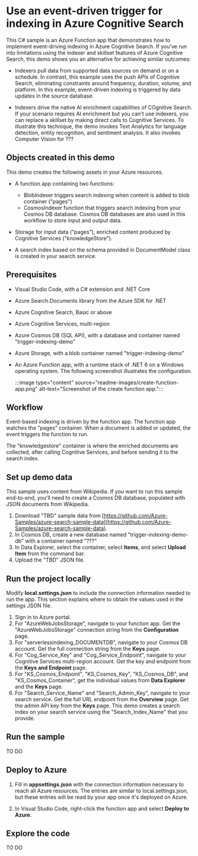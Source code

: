 # Use an event-driven trigger for indexing in Azure Cognitive Search

This C# sample is an Azure Function app that demonstrates how to implement event-driving indexing in Azure Cognitive Search. If you've run into limitations using the indexer and skillset features of Azure Cognitive Search, this demo shows you an alternative for achieving similar outcomes:

+ Indexers pull data from supported data sources on demand or on a schedule. In contrast, this example uses the push APIs of Cognitive Search, eliminating constraints around frequency, duration, volume, and platform. In this example, event-driven indexing is triggered by data updates in the source database.

+ Indexers drive the native AI enrichment capabilities of COgnitive Search. If your scenario requires AI enrichment but you can't use indexers, you can replace a skillset by making direct calls to Cognitive Services. To illustrate this technique, the demo invokes Text Analytics for language detection, entity recognition, and sentiment analysis. It also invokes Computer Vision for ???

## Objects created in this demo

This demo creates the following assets in your Azure resources.

+ A function app containing two functions:
  + BlobIndexer triggers search indexing when content is added to blob container ("pages")
  + CosmosIndexer function that triggers search indexing from your Cosmos DB database. Cosmos DB databases are also used in this workflow to store input and output data.

+ Storage for input data ("pages"), enriched content produced by Cognitive Services ("knowledgeStore").

+ A search index based on the schema provided in DocumentModel class is created in your search service.

## Prerequisites

+ Visual Studio Code, with a C# extension and .NET Core
+ Azure.Search.Documents library from the Azure SDK for .NET
+ Azure Cognitive Search, Basic or above
+ Azure Cognitive Services, multi-region
+ Azure Cosmos DB (SQL API), with a database and container named "trigger-indexing-demo"
+ Azure Storage, with a blob container named "trigger-indexing-demo"
+ An Azure Function app, with a runtime stack of .NET 6 on a Windows operating system. The following screenshot illustrates the configuration.

  :::image type="content" source="readme-images/create-function-app.png" alt-text="Screenshot of the create function app.":::

## Workflow

Event-based indexing is driven by the function app. The function app watches the "pages" container. When a document is added or updated, the event triggers the function to run.  

The "knowledgestore" container is where the enriched documents are collected, after calling Cognitive Services, and before sending it to the search index.

## Set up demo data

This sample uses content from Wikipedia. If you want to run this sample end-to-end, you'll need to create a Cosmos DB database, populated with JSON documents from Wikipedia.

1. Download "TBD" sample data from [https://github.com/Azure-Samples/azure-search-sample-data](https://github.com/Azure-Samples/azure-search-sample-data).
1. In Cosmos DB, create a new database named "trigger-indexing-demo-db" with a container named "???"
1. In Data Explorer, select the container, select **Items**, and select **Upload Item** from the command bar.
1. Upload the "TBD" JSON file.

## Run the project locally

Modify **local.settings.json** to include the connection information needed to run the app. This section explains where to obtain the values used in the settings JSON file.

1. Sign in to Azure portal.
1. For "AzureWebJobsStorage", navigate to your function app. Get the "AzureWebJobsStorage" connection string from the **Configuration** page.
1. For "serverlessindexing_DOCUMENTDB", navigate to your Cosmos DB account. Get the full connection string from the **Keys** page.
1. For "Cog_Service_Key" and "Cog_Service_Endpoint", navigate to your Cognitive Services multi-region account. Get the key and endpoint from the **Keys and Endpoint** page.
1. For "KS_Cosmos_Endpoint", "KS_Cosmos_Key", "KS_Cosmos_DB", and "KS_Cosmos_Container", get the individual values from **Data Explorer** and the **Keys** page. 
1. For "Search_Service_Name" and "Search_Admin_Key", navigate to your search service. Get the full URL endpoint from the **Overview** page. Get the admin API key from the **Keys** page. This demo creates a search index on your search service using the "Search_Index_Name" that you provide.

## Run the sample

TO DO

## Deploy to Azure

1. Fill in **appsettings.json** with the connection information necessary to reach all Azure resources. The entries are similar to local.settings.json, but these entries will be read by your app once it's deployed on Azure.

1. In Visual Studio Code, right-click the function app and select **Deploy to Azure**.

## Explore the code

TO DO

